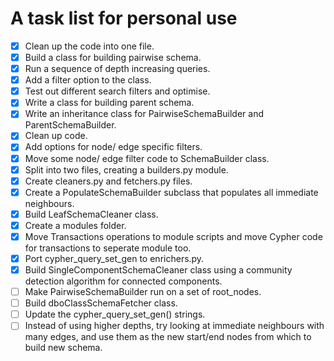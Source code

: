 # A task list for personal use
- [x] Clean up the code into one file.
- [x] Build a class for building pairwise schema.
- [x] Run a sequence of depth increasing queries.
- [x] Add a filter option to the class.
- [x] Test out different search filters and optimise.
- [x] Write a class for building parent schema.
- [x] Write an inheritance class for PairwiseSchemaBuilder and ParentSchemaBuilder.
- [x] Clean up code.
- [x] Add options for node/ edge specific filters.
- [x] Move some node/ edge filter code to SchemaBuilder class.
- [x] Split into two files, creating a builders.py module.
- [x] Create cleaners.py and fetchers.py files.
- [x] Create a PopulateSchemaBuilder subclass that populates all immediate neighbours.
- [x] Build LeafSchemaCleaner class.
- [x] Create a modules folder.
- [x] Move Transactions operations to module scripts and move Cypher code for transactions to seperate module too.
- [x] Port cypher_query_set_gen to enrichers.py.
- [x] Build SingleComponentSchemaCleaner class using a community detection algorithm for connected components.
- [ ] Make PairwiseSchemaBuilder run on a set of root_nodes.
- [ ] Build dboClassSchemaFetcher class.
- [ ] Update the cypher_query_set_gen() strings.
- [ ] Instead of using higher depths, try looking at immediate neighbours with many edges, and use them as the new start/end nodes from which to build new schema.
